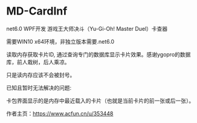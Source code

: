 # MD-CardInf

net6.0 WPF开发  游戏王大师决斗（Yu-Gi-Oh! Master Duel）卡查器

需要WIN10 x64环境，非独立版本需要.net6.0

读取内存获取卡片ID, 通过查询专门的数据库显示卡片效果。感谢ygopro的数据库，前人栽树，后人乘凉。

只是读内存应该不会被封号。

已知且暂时无法解决的问题: 

卡包界面显示的是内存中最近载入的卡片（也就是当前卡片的前一张或后一张）。

作者主页：https://www.acfun.cn/u/353448
